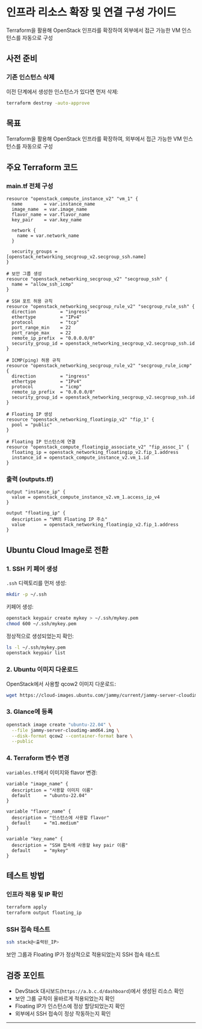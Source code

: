 # 인프라 리소스 확장 및 연결 구성 가이드

Terraform을 활용해 OpenStack 인프라를 확장하여 외부에서 접근 가능한 VM 인스턴스를 자동으로 구성

## 사전 준비

### 기존 인스턴스 삭제

이전 단계에서 생성한 인스턴스가 있다면 먼저 삭제:

```bash
terraform destroy -auto-approve
```

## 목표

Terraform을 활용해 OpenStack 인프라를 확장하여, 외부에서 접근 가능한 VM 인스턴스를 자동으로 구성

## 주요 Terraform 코드

### main.tf 전체 구성

```hcl
resource "openstack_compute_instance_v2" "vm_1" {
  name        = var.instance_name
  image_name  = var.image_name
  flavor_name = var.flavor_name
  key_pair    = var.key_name
  
  network {
    name = var.network_name
  }
  
  security_groups = [openstack_networking_secgroup_v2.secgroup_ssh.name]
}

# 보안 그룹 생성
resource "openstack_networking_secgroup_v2" "secgroup_ssh" {
  name = "allow_ssh_icmp"
}

# SSH 포트 허용 규칙
resource "openstack_networking_secgroup_rule_v2" "secgroup_rule_ssh" {
  direction         = "ingress"
  ethertype         = "IPv4"
  protocol          = "tcp"
  port_range_min    = 22
  port_range_max    = 22
  remote_ip_prefix  = "0.0.0.0/0"
  security_group_id = openstack_networking_secgroup_v2.secgroup_ssh.id
}

# ICMP(ping) 허용 규칙
resource "openstack_networking_secgroup_rule_v2" "secgroup_rule_icmp" {
  direction         = "ingress"
  ethertype         = "IPv4"
  protocol          = "icmp"
  remote_ip_prefix  = "0.0.0.0/0"
  security_group_id = openstack_networking_secgroup_v2.secgroup_ssh.id
}

# Floating IP 생성
resource "openstack_networking_floatingip_v2" "fip_1" {
  pool = "public"
}

# Floating IP 인스턴스에 연결
resource "openstack_compute_floatingip_associate_v2" "fip_assoc_1" {
  floating_ip = openstack_networking_floatingip_v2.fip_1.address
  instance_id = openstack_compute_instance_v2.vm_1.id
}
```

### 출력 (outputs.tf)

```hcl
output "instance_ip" {
  value = openstack_compute_instance_v2.vm_1.access_ip_v4
}

output "floating_ip" {
  description = "VM의 Floating IP 주소"
  value       = openstack_networking_floatingip_v2.fip_1.address
}
```

## Ubuntu Cloud Image로 전환

### 1. SSH 키 페어 생성

`.ssh` 디렉토리를 먼저 생성:

```bash
mkdir -p ~/.ssh
```

키페어 생성:

```bash
openstack keypair create mykey > ~/.ssh/mykey.pem
chmod 600 ~/.ssh/mykey.pem
```

정상적으로 생성되었는지 확인:

```bash
ls -l ~/.ssh/mykey.pem
openstack keypair list
```

### 2. Ubuntu 이미지 다운로드

OpenStack에서 사용할 qcow2 이미지 다운로드:

```bash
wget https://cloud-images.ubuntu.com/jammy/current/jammy-server-cloudimg-amd64.img
```

### 3. Glance에 등록

```bash
openstack image create "ubuntu-22.04" \
  --file jammy-server-cloudimg-amd64.img \
  --disk-format qcow2 --container-format bare \
  --public
```

### 4. Terraform 변수 변경

`variables.tf`에서 이미지와 flavor 변경:

```hcl
variable "image_name" {
  description = "사용할 이미지 이름"
  default     = "ubuntu-22.04"
}

variable "flavor_name" {
  description = "인스턴스에 사용할 flavor"
  default     = "m1.medium"
}

variable "key_name" {
  description = "SSH 접속에 사용할 key pair 이름"
  default     = "mykey"
}
```

## 테스트 방법

### 인프라 적용 및 IP 확인

```bash
terraform apply
terraform output floating_ip
```

### SSH 접속 테스트

```bash
ssh stack@<출력된_IP>
```

보안 그룹과 Floating IP가 정상적으로 적용되었는지 SSH 접속 테스트

## 검증 포인트

- DevStack 대시보드(`https://a.b.c.d/dashboard`)에서 생성된 리소스 확인
- 보안 그룹 규칙이 올바르게 적용되었는지 확인
- Floating IP가 인스턴스에 정상 할당되었는지 확인
- 외부에서 SSH 접속이 정상 작동하는지 확인

---
